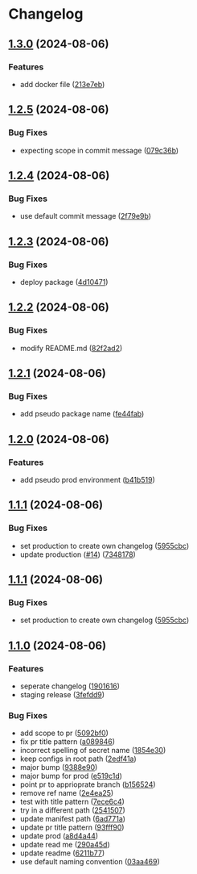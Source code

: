 # Changelog

## [1.3.0](https://github.com/SapeleD3/test_release_please/compare/staging-v1.2.5...staging-v1.3.0) (2024-08-06)


### Features

* add docker file ([213e7eb](https://github.com/SapeleD3/test_release_please/commit/213e7ebb92b2f63cc48f4c696b0305f647f26c50))

## [1.2.5](https://github.com/SapeleD3/test_release_please/compare/staging-v1.2.4...staging-v1.2.5) (2024-08-06)


### Bug Fixes

* expecting scope in commit message ([079c36b](https://github.com/SapeleD3/test_release_please/commit/079c36b27953f33aac2794c5a20ea6999b9b7d73))

## [1.2.4](https://github.com/SapeleD3/test_release_please/compare/staging-v1.2.3...staging-v1.2.4) (2024-08-06)


### Bug Fixes

* use default commit message ([2f79e9b](https://github.com/SapeleD3/test_release_please/commit/2f79e9bef5d7f3c0f76f9203524b19aaa5fd0a0b))

## [1.2.3](https://github.com/SapeleD3/test_release_please/compare/staging-v1.2.2...staging-v1.2.3) (2024-08-06)


### Bug Fixes

* deploy package ([4d10471](https://github.com/SapeleD3/test_release_please/commit/4d1047182b00f04b57c6da2a55686ede203c73b2))

## [1.2.2](https://github.com/SapeleD3/test_release_please/compare/staging-v1.2.1...staging-v1.2.2) (2024-08-06)


### Bug Fixes

* modify README.md ([82f2ad2](https://github.com/SapeleD3/test_release_please/commit/82f2ad206097555386c46d83932541f5672f24c6))

## [1.2.1](https://github.com/SapeleD3/test_release_please/compare/staging-v1.2.0...staging-v1.2.1) (2024-08-06)


### Bug Fixes

* add pseudo package name ([fe44fab](https://github.com/SapeleD3/test_release_please/commit/fe44fab7c854ae79890ad1e43df9d65d3f9149e0))

## [1.2.0](https://github.com/SapeleD3/test_release_please/compare/staging-v1.1.1...staging-v1.2.0) (2024-08-06)


### Features

* add pseudo prod environment ([b41b519](https://github.com/SapeleD3/test_release_please/commit/b41b5197dbab43bf66359b04182f550e5cb5847b))

## [1.1.1](https://github.com/SapeleD3/test_release_please/compare/staging-v1.1.0...staging-v1.1.1) (2024-08-06)


### Bug Fixes

* set production to create own changelog ([5955cbc](https://github.com/SapeleD3/test_release_please/commit/5955cbcd5cd9148862a1ea8a248a783d09d69b07))
* update production ([#14](https://github.com/SapeleD3/test_release_please/issues/14)) ([7348178](https://github.com/SapeleD3/test_release_please/commit/734817836b7f623e2a4d9288503ccc7ea2f066a7))

## [1.1.1](https://github.com/SapeleD3/test_release_please/compare/staging-v1.1.0...staging-v1.1.1) (2024-08-06)


### Bug Fixes

* set production to create own changelog ([5955cbc](https://github.com/SapeleD3/test_release_please/commit/5955cbcd5cd9148862a1ea8a248a783d09d69b07))

## [1.1.0](https://github.com/SapeleD3/test_release_please/compare/staging-v1.0.0...staging-v1.1.0) (2024-08-06)


### Features

* seperate changelog ([1901616](https://github.com/SapeleD3/test_release_please/commit/19016167ec808b370d546f97a751db6b11462585))
* staging release ([3fefdd9](https://github.com/SapeleD3/test_release_please/commit/3fefdd9127f538758730bee7f752519f6abad4ff))


### Bug Fixes

* add scope to pr ([5092bf0](https://github.com/SapeleD3/test_release_please/commit/5092bf086a237c162c6cafd3f7f556f7ddd4807c))
* fix pr title pattern ([a089846](https://github.com/SapeleD3/test_release_please/commit/a089846dbb25cc2f45998f0baa83fdd7d1bc2a31))
* incorrect spelling of secret name ([1854e30](https://github.com/SapeleD3/test_release_please/commit/1854e307f8c8bbb5f3a94568358b1aef99e110ef))
* keep configs in root path ([2edf41a](https://github.com/SapeleD3/test_release_please/commit/2edf41aeec6c9afdd236d71eb03c3de399297653))
* major bump ([9388e90](https://github.com/SapeleD3/test_release_please/commit/9388e90fe54e7d261bd4d291ae89d927b4f426d5))
* major bump for prod ([e519c1d](https://github.com/SapeleD3/test_release_please/commit/e519c1dd1bde455b1269ce8784e386736747a400))
* point pr to apprioprate branch ([b156524](https://github.com/SapeleD3/test_release_please/commit/b15652424f8e9abc2b9a231e6ac8a5d9fac69211))
* remove ref name ([2e4ea25](https://github.com/SapeleD3/test_release_please/commit/2e4ea2501b5a137ea4cf58b1cddb3f7dffba286a))
* test with title pattern ([7ece6c4](https://github.com/SapeleD3/test_release_please/commit/7ece6c424ed7659aaac94baf7ed6bfec7de94a90))
* try in a different path ([2541507](https://github.com/SapeleD3/test_release_please/commit/2541507810ca4e031232628bf9a3e79c1c44ebb8))
* update manifest path ([6ad771a](https://github.com/SapeleD3/test_release_please/commit/6ad771a90ed9fb1c6c635d346e5b916d931974e9))
* update pr title pattern ([93fff90](https://github.com/SapeleD3/test_release_please/commit/93fff903e7c736aa96fd6ed722cf19a11f1a624e))
* update prod ([a8d4a44](https://github.com/SapeleD3/test_release_please/commit/a8d4a44f18eda7b7555fca2a2babb424a9362c16))
* update read me ([290a45d](https://github.com/SapeleD3/test_release_please/commit/290a45d590ad5bc08f5d1f29137293d92dac675f))
* update readme ([6211b77](https://github.com/SapeleD3/test_release_please/commit/6211b7740d8d7ac6f0bb6cf9a58cef1a9e2cfc8b))
* use default naming convention ([03aa469](https://github.com/SapeleD3/test_release_please/commit/03aa469edb6f018cccc4da0657596d388629f0ee))
